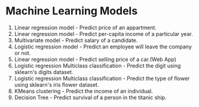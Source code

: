 # Machine Learning Models
1. Linear regression model - Predict price of an appartment.
2. Linear regression model - Predict per-capita income of a particular year.
3. Multivariate model - Predict salary of a candidate.
4. Logistic regression model - Predict an employee will leave the company or not.
5. Linear regression model - Predict selling price of a car.(Web App)
6. Logistic regression Multiclass classification - Predict the digit using sklearn's digits dataset.
7. Logistic regression Multiclass classification - Predict the type of flower using sklearn's iris flower dataset.
8. KMeans clustering - Predict the income of an individual.
9. Decision Tree - Predict survival of a person in the titanic ship.
